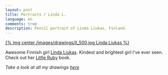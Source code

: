 ```yaml
---
layout: post
title: Portraits / Linda L.
language: en
comments: true
description: Pencil portrait of Linda Liukas, Finland.
---
```


[{% img center /images/drawings/ll_500.jpg Linda Liukas %}](/images/drawings/ll.jpg)

Awesome Finnish girl [Linda Liukas](http://lindaliukas.fi). Kindest and brightest girl I've ever seen. Check out her [Little Ruby](http://konichiwaruby.tumblr.com) book.

*Take a look at all my drawings [here](/drawings)*
